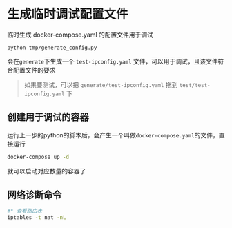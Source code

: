 
# 生成临时调试配置文件

临时生成 docker-compose.yaml 的配置文件用于调试
```
python tmp/generate_config.py
```

会在`generate`下生成一个 `test-ipconfig.yaml` 文件，可以用于调试，且该文件符合配置文件的要求

> 如果要测试，可以把 `generate/test-ipconfig.yaml` 拖到 `test/test-ipconfig.yaml` 下

## 创建用于调试的容器

运行上一步的python的脚本后，会产生一个叫做`docker-compose.yaml`的文件，直接运行
```bash
docker-compose up -d
```
就可以启动对应数量的容器了

## 网络诊断命令

```bash
#* 查看路由表
iptables -t nat -nL
```